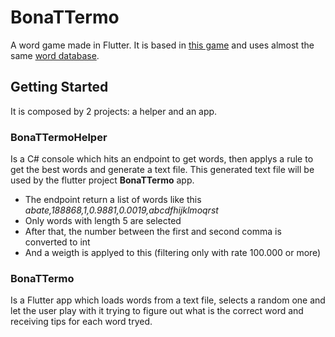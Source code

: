# BonaTTermo

A word game made in Flutter. It is based in [this game](https://term.ooo/) and uses almost the same [word database](https://github.com/fserb/pt-br). 

## Getting Started

It is composed by 2 projects: a helper and an app.

### BonaTTermoHelper
Is a C# console which hits an endpoint to get words, then applys a rule to get the best words and generate a text file. This generated text file will be used by the flutter project **BonaTTermo** app.
- The endpoint return a list of words like this *abate,188868,1,0.9881,0.0019,abcdfhijklmoqrst*
- Only words with length 5 are selected
- After that, the number between the first and second comma is converted to int
- And a weigth is applyed to this (filtering only with rate 100.000 or more)

### BonaTTermo
Is a Flutter app which loads words from a text file, selects a random one and let the user play with it trying to figure out what is the correct word and receiving tips for each word tryed.
